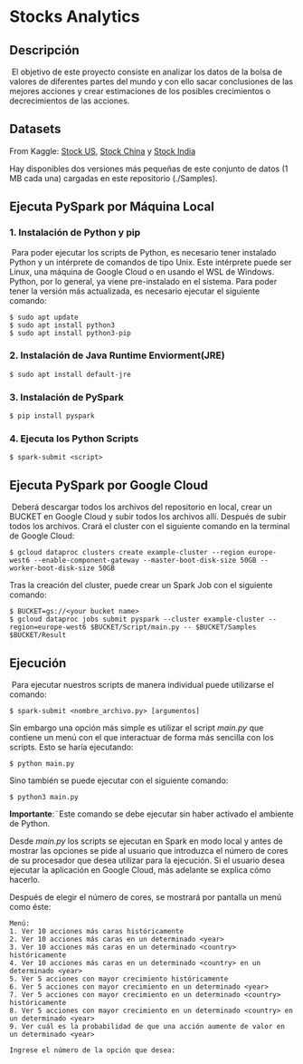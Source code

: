 # Stocks Analytics

## Descripción
​	El objetivo de este proyecto consiste en analizar los datos de la bolsa de valores de diferentes partes del mundo y con ello sacar conclusiones de las mejores acciones y crear estimaciones de los posibles crecimientos o decrecimientos de las acciones.

## Datasets
  From Kaggle: [Stock US](https://www.kaggle.com/datasets/paultimothymooney/stock-market-data), [Stock China](https://www.kaggle.com/datasets/stevenchen116/stockchina-minute) y [Stock India](https://www.kaggle.com/datasets/debashis74017/stock-market-data-nifty-50-stocks-1-min-data)

  Hay disponibles dos versiones más pequeñas de este conjunto de datos (1 MB cada una) cargadas en este repositorio (./Samples).

## Ejecuta PySpark por Máquina Local
### 1. Instalación de Python y pip
​	Para poder ejecutar los scripts de Python, es necesario tener instalado Python y un intérprete de comandos de tipo Unix. Este intérprete puede ser Linux, una máquina de Google Cloud o en usando el WSL de Windows. Python, por lo general, ya viene pre-instalado en el sistema. Para poder tener la versión más actualizada, es necesario ejecutar el siguiente comando:
```shell
$ sudo apt update
$ sudo apt install python3
$ sudo apt install python3-pip
```
### 2. Instalación de Java Runtime Enviorment(JRE)
```shell
$ sudo apt install default-jre
```
### 3. Instalación de PySpark
```shell
$ pip install pyspark
```
### 4. Ejecuta los Python Scripts
```shell
$ spark-submit <script>
```

## Ejecuta PySpark por Google Cloud
​	Deberá descargar todos los archivos del repositorio en local, crear un BUCKET en Google Cloud y subir todos los archivos allí. Después de subir todos los archivos. Crará el cluster con el siguiente comando en la terminal de Google Cloud:
```shell
$ gcloud dataproc clusters create example-cluster --region europe-west6 --enable-component-gateway --master-boot-disk-size 50GB --worker-boot-disk-size 50GB
```
  Tras la creación del cluster, puede crear un Spark Job con el siguiente comando:

```shell
$ BUCKET=gs://<your bucket name>
$ gcloud dataproc jobs submit pyspark --cluster example-cluster --region=europe-west6 $BUCKET/Script/main.py -- $BUCKET/Samples $BUCKET/Result
```

## Ejecución

​	Para ejecutar nuestros scripts de manera individual puede utilizarse el comando:

```
$ spark-submit <nombre_archivo.py> [argumentos]
```

  Sin embargo una opción más simple es utilizar el script *main.py* que contiene un menú con el que interactuar de forma más sencilla con los scripts. Esto se haría ejecutando:

```
$ python main.py
```

  Sino también se puede ejecutar con el siguiente comando:

```
$ python3 main.py
```

**Importante**:¨Este comando se debe ejecutar sin haber activado el ambiente de Python.

  Desde *main.py* los scripts se ejecutan en Spark en modo local y antes de mostrar las opciones se pide al usuario que introduzca el número de cores de su procesador que desea utilizar para la ejecución. Si el usuario desea ejecutar la aplicación en Google Cloud, más adelante se explica cómo hacerlo.

  Después de elegir el número de cores, se mostrará por pantalla un menú como éste:

```shell
Menú:
1. Ver 10 acciones más caras históricamente
2. Ver 10 acciones más caras en un determinado <year>
3. Ver 10 acciones más caras en un determinado <country> históricamente
4. Ver 10 acciones más caras en un determinado <country> en un determinado <year>
5. Ver 5 acciones con mayor crecimiento históricamente
6. Ver 5 acciones con mayor crecimiento en un determinado <year>
7. Ver 5 acciones con mayor crecimiento en un determinado <country> históricamente
8. Ver 5 acciones con mayor crecimiento en un determinado <country> en un determinado <year>
9. Ver cuál es la probabilidad de que una acción aumente de valor en un determinado <year>

Ingrese el número de la opción que desea:
```
